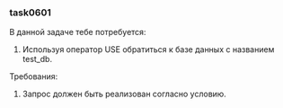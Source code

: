 
### task0601

В данной задаче тебе потребуется:
1. Используя оператор USE обратиться к базе данных с названием test_db.


Требования:
1.	Запрос должен быть реализован согласно условию.


